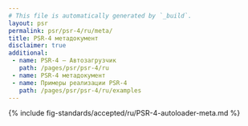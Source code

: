 ```yaml
---
# This file is automatically generated by `_build`.
layout: psr
permalink: psr/psr-4/ru/meta/
title: PSR-4 метадокумент
disclaimer: true
additional:
 - name: PSR-4 — Автозагрузчик
   path: /pages/psr/psr-4/ru
 - name: PSR-4 метадокумент
 - name: Примеры реализации PSR-4
   path: /pages/psr/psr-4/ru/examples
---
```

{% include fig-standards/accepted/ru/PSR-4-autoloader-meta.md %}
